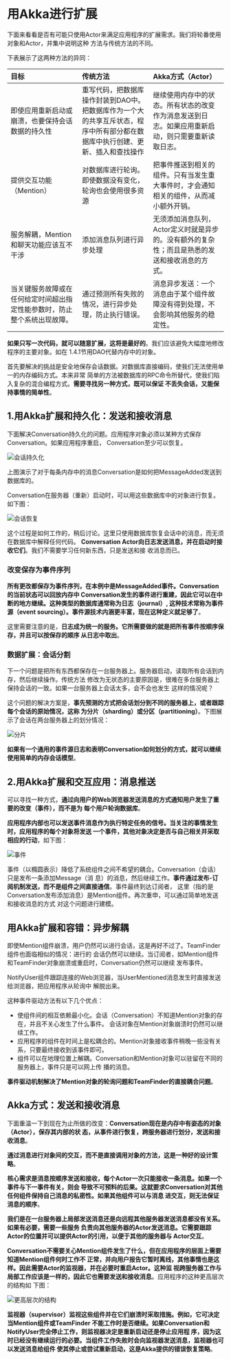 用Akka进行扩展
===================================================================================
下面来看看是否有可能只使用Actor来满足应用程序的扩展需求。我们将轮番使用对象和Actor，并集中说明这种
方法与传统方法的不同。

下表展示了这两种方法的异同：

| 目标 | 传统方法 | Akka方式（Actor）|
|:-------|:-----------|:-------------------------|
| 即使应用重新启动或崩溃，也要保持会话数据的持久性 | 重写代码，把数据库操作封装到DAO中。把数据库作为一个大的共享互斥状态，程序中所有部分都在数据库中执行创建、更新、插入和查找操作 | 继续使用内存中的状态。所有状态的改变作为消息发送到日志。如果应用重新启动，则只需要重新读取日志。 |
| 提供交互功能（Mention）| 对数据库进行轮询。即使数据没有变化，轮询也会使用很多资源 | 把事件推送到相关的组件。只有当发生重大事件时，才会通知相关的组件，从而减小额外开销。|
| 服务解耦，Mention和聊天功能应该互不干涉 | 添加消息队列进行异步处理 | 无须添加消息队列，Actor定义时就是异步的。没有额外的复杂性；而且是熟悉的发送和接收消息的方式。|
| 当关键服务故障或在任何给定时间超出指定性能参数时，防止整个系统出现故障。| 通过预测所有失败的情况，进行异步处理，防止执行错误。| 消息异步发送：一个消息由于某个组件故障没有得到处理，不会影响其他服务的稳定性。 |

**如果只写一次代码，就可以随意扩展，这将是最好的**。我们应该避免大幅度地修改程序的主要对象。如在
1.4.1节用DAO代替内存中的对象。

首先要解决的挑战是安全地保存会话数据。对数据库直接编码，使我们无法使用单一的内存编码方式。本来非常
简单的方法被数据库的RPC命令所替代，使我们陷入复杂的混合编程方式。**需要寻找另一种方式，既可以保证
不丢失会话，又能保持事情的简单性**。

## 1.用Akka扩展和持久化：发送和接收消息
下面解决Conversation持久化的问题。应用程序对象必须以某种方式保存Conversation。如果应用程序重启，
Conversation至少可以恢复。

![会话持久化](img/1.png)

上图演示了对于每条内存中的消息Conversation是如何把MessageAdded发送到数据库的。

Conversation在服务器（重新）启动时，可以用这些数据库中的对象进行恢复。如下图：

![会话恢复](img/2.png)

这个过程是如何工作的，稍后讨论。这里只使用数据库恢复会话中的消息，而无须在数据库中解释任何代码。
**Conversation Actor向日志发送消息，并在启动时接收它们**。我们不需要学习任何新东西，只是发送和接
收消息而已。

### 改变保存为事件序列
**所有更改都保存为事件序列，在本例中是MessageAdded事件。Conversation的当前状态可以回放内存中
Conversation发生的事件进行重建，因此它可以在中断的地方继续。这种类型的数据库通常称为日志（journal）,
这种技术常称为事件源（event sourcing）。事件源技术内涵更丰富，现在这种定义就足够了**。

这里需要注意的是，**日志成为统一的服务。它所需要做的就是把所有事件按顺序保存，并且可以按保存的顺序
从日志中取出**。

### 数据扩展：会话分割
下一个问题是把所有东西都保存在一台服务器上。服务器启动，读取所有会话到内存，然后继续操作。传统方法
修改为无状态的主要原因是，很难在多台服务器上保持会话的一致。如果一台服务器上会话太多，会不会也发生
这样的情况呢？

这个问题的解决方案是，**事先预测的方式把会话划分到不同的服务器上，或者跟踪每个会话的原始情况，这称
为分片（sharding）或分区（partitioning）**。下图展示了会话在两台服务器上的划分情况：

![分片](img/3.png)

**如果有一个通用的事件源日志和表明Conversation如何划分的方式，就可以继续使用简单的内存会话模型**。

## 2.用Akka扩展和交互应用：消息推送
 可以寻找一种方式，**通过向用户的Web浏览器发送消息的方式通知用户发生了重要的改变（事件），而不是为
 每个用户轮询数据库**。

 **应用程序内部也可以发送事件消息作为执行特定任务的信号。当关注的事情发生时，应用程序的每个对象将发送
 一个事件，其他对象决定是否与自己相关并采取相应的行动**，如下图：

 ![事件](img/4.png)

 事件（以橢圆表示）降低了系统组件之间不希望的耦合。Conversation（会话）只是发布一条添加Message（消
 息）的消息，然后继续工作。**事件通过发布-订阅机制发送，而不是组件之间直接通信**。事件最终到达订阅者，
 这里（指的是Conversation发布添加消息）是Mention组件。再次重申，可以通过简单地发送和接收消息的方式
 对这个问题进行建模。

 ## 用Akka扩展和容错：异步解耦
 即使Mention组件崩溃，用户仍然可以进行会话，这是再好不过了。TeamFinder组件也面临相似的情况：进行的
 会话仍然可以继续。当订阅者，如Mention组件和TeamFinder对象崩溃或重启时，Conversation仍然可以继续
 发布事件。

 NotifyUser组件跟踪连接的Web浏览器，当UserMentioned消息发生时直接发送给浏览器，把应用程序从轮询中
 解脱出来。

 这种事件驱动方法有以下几个优点：
 + 使组件间的相互依赖最小化。会话（Conversation）不知道Mention对象的存在，并且不关心发生了什么事件。
 会话对象在Mention对象崩溃时仍然可以继续工作。
 + 应用程序的组件在时间上是松耦合的。Mention对象接收事件稍晚一些没有关系，只要最终接收到该事件即可。
 + 组件可以在地理位置上解耦。Conversation和Mention对象可以驻留在不同的服务器上，事件只是可以网上传
 播的消息。

 **事件驱动机制解决了Mention对象的轮询问题和TeamFinder的直接耦合问题**。

 ## Akka方式：发送和接收消息
 下面重温一下到现在为止所做的改变：**Conversation现在是内存中有姿态的对象（Actor），保存其内部的状
 态，从事件进行恢复，跨服务器进行划分，发送和接收消息**。

 **通过消息进行对象间的交互，而不是直接调用对象的方法，这是一种好的设计策略**。

 **核心需求是消息按顺序发送和接收，每个Actor一次只能接收一条消息。如果一个事件与下一事件有关，则会
 导致不可预料的后果。这就要求Conversation对其他任何组件保持自己消息的私密性。如果其他组件可以与消息
 进交互，则无法保证消息的顺序**。

 **我们是在一台服务器上局部发送消息还是向远程其他服务器发送消息都没有关系。如果有必要，需要一些服务
 负责向其他服务器的Actor发送消息。它需要跟踪Actor的位置并可以提供Actor的引用，以便于其他的服务器与
 Actor交互**。

 **Conversation不需要关心Mention组件发生了什么，但在应用程序的层面上需要知道Mention组件何时工作不
 正常，并向用户报告它暂时离线，其他事情也是这样。因此需要Actor的监视器，并在必要时重启Actor。这种监
 视跨服务器工作与局部工作应该是一样的，因此它也需要发送和接收消息**。应用程序的这种更高层次的结构如
 下图：

 ![更高层次的结构](img/10.png)

**监视器（supervisor）监视这些组件并在它们崩溃时采取措施。例如，它可决定当Mention组件或TeamFinder
不能工作时是否继续。如果Conversation和NotifyUser完全停止工作，则监视器决定是重新启动还是停止应用程
序，因为这时已经没有继续运行的必要。当组件工作失败时会向监视器发送消息，监视器也可以发送消息给组件
使其停止或尝试重新启动，这是Akka提供的错误恢复策略**。









